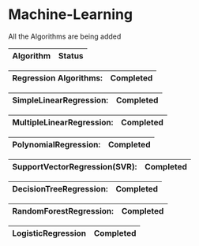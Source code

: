 # Machine-Learning
All the Algorithms are being added

Algorithm													  |       Status
:----------------------------------:|:----------------------------:

Regression Algorithms:              |  Completed
:----------------------------------:|:----------------------------:

SimpleLinearRegression:             |  Completed
:----------------------------------:|:----------------------------:

MultipleLinearRegression:           |  Completed
:----------------------------------:|:----------------------------:

PolynomialRegression:               |   Completed
:----------------------------------:|:----------------------------:

SupportVectorRegression(SVR):       |   Completed
:----------------------------------:|:----------------------------:

DecisionTreeRegression:             |   Completed
:----------------------------------:|:----------------------------:

RandomForestRegression:             |   Completed
:----------------------------------:|:----------------------------:

LogisticRegression                  |   Completed
:----------------------------------:|:----------------------------:
